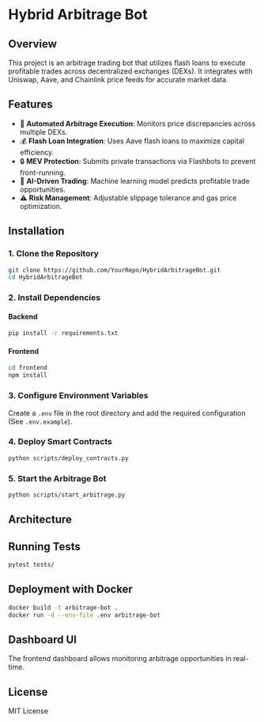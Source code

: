 # Hybrid Arbitrage Bot

## Overview
This project is an arbitrage trading bot that utilizes flash loans to execute profitable trades across decentralized exchanges (DEXs). It integrates with Uniswap, Aave, and Chainlink price feeds for accurate market data.

## Features

- 🚀 **Automated Arbitrage Execution**: Monitors price discrepancies across multiple DEXs.
- 💰 **Flash Loan Integration**: Uses Aave flash loans to maximize capital efficiency.
- 🔒 **MEV Protection**: Submits private transactions via Flashbots to prevent front-running.
- 🤖 **AI-Driven Trading**: Machine learning model predicts profitable trade opportunities.
- ⚠️ **Risk Management**: Adjustable slippage tolerance and gas price optimization.

## Installation

### 1. Clone the Repository
```sh
git clone https://github.com/YourRepo/HybridArbitrageBot.git
cd HybridArbitrageBot
```

### 2. Install Dependencies

#### Backend
```sh
pip install -r requirements.txt
```

#### Frontend
```sh
cd frontend
npm install
```

### 3. Configure Environment Variables
Create a `.env` file in the root directory and add the required configuration (See `.env.example`).

### 4. Deploy Smart Contracts
```sh
python scripts/deploy_contracts.py
```

### 5. Start the Arbitrage Bot
```sh
python scripts/start_arbitrage.py
```

## Architecture

## Running Tests
```sh
pytest tests/
```

## Deployment with Docker
```sh
docker build -t arbitrage-bot .
docker run -d --env-file .env arbitrage-bot
```

## Dashboard UI

The frontend dashboard allows monitoring arbitrage opportunities in real-time.

## License
MIT License